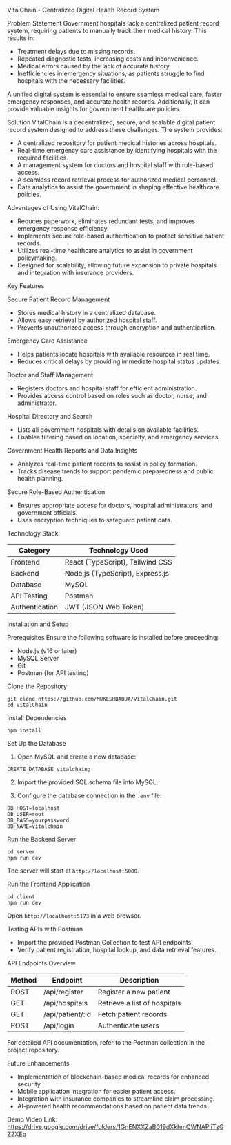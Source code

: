 VitalChain - Centralized Digital Health Record System

Problem Statement
Government hospitals lack a centralized patient record system, requiring patients to manually track their medical history. This results in:

- Treatment delays due to missing records.
- Repeated diagnostic tests, increasing costs and inconvenience.
- Medical errors caused by the lack of accurate history.
- Inefficiencies in emergency situations, as patients struggle to find hospitals with the necessary facilities.

A unified digital system is essential to ensure seamless medical care, faster emergency responses, and accurate health records. Additionally, it can provide valuable insights for government healthcare policies.

Solution
VitalChain is a decentralized, secure, and scalable digital patient record system designed to address these challenges. The system provides:

- A centralized repository for patient medical histories across hospitals.
- Real-time emergency care assistance by identifying hospitals with the required facilities.
- A management system for doctors and hospital staff with role-based access.
- A seamless record retrieval process for authorized medical personnel.
- Data analytics to assist the government in shaping effective healthcare policies.

Advantages of Using VitalChain:

- Reduces paperwork, eliminates redundant tests, and improves emergency response efficiency.
- Implements secure role-based authentication to protect sensitive patient records.
- Utilizes real-time healthcare analytics to assist in government policymaking.
- Designed for scalability, allowing future expansion to private hospitals and integration with insurance providers.

Key Features

Secure Patient Record Management
- Stores medical history in a centralized database.
- Allows easy retrieval by authorized hospital staff.
- Prevents unauthorized access through encryption and authentication.

Emergency Care Assistance
- Helps patients locate hospitals with available resources in real time.
- Reduces critical delays by providing immediate hospital status updates.

Doctor and Staff Management
- Registers doctors and hospital staff for efficient administration.
- Provides access control based on roles such as doctor, nurse, and administrator.

Hospital Directory and Search
- Lists all government hospitals with details on available facilities.
- Enables filtering based on location, specialty, and emergency services.

Government Health Reports and Data Insights
- Analyzes real-time patient records to assist in policy formation.
- Tracks disease trends to support pandemic preparedness and public health planning.

Secure Role-Based Authentication
- Ensures appropriate access for doctors, hospital administrators, and government officials.
- Uses encryption techniques to safeguard patient data.

Technology Stack

Category      | Technology Used
-------------|------------------------------
Frontend     | React (TypeScript), Tailwind CSS
Backend      | Node.js (TypeScript), Express.js
Database     | MySQL
API Testing  | Postman
Authentication | JWT (JSON Web Token)

Installation and Setup

Prerequisites
Ensure the following software is installed before proceeding:

- Node.js (v16 or later)
- MySQL Server
- Git
- Postman (for API testing)

Clone the Repository
```
git clone https://github.com/MUKESHBABUA/VitalChain.git
cd VitalChain
```

Install Dependencies
```
npm install
```

Set Up the Database
1. Open MySQL and create a new database:
```
CREATE DATABASE vitalchain;
```
2. Import the provided SQL schema file into MySQL.

3. Configure the database connection in the `.env` file:
```
DB_HOST=localhost
DB_USER=root
DB_PASS=yourpassword
DB_NAME=vitalchain
```

Run the Backend Server
```
cd server
npm run dev
```
The server will start at `http://localhost:5000`.

Run the Frontend Application
```
cd client
npm run dev
```
Open `http://localhost:5173` in a web browser.

Testing APIs with Postman
- Import the provided Postman Collection to test API endpoints.
- Verify patient registration, hospital lookup, and data retrieval features.

API Endpoints Overview

| Method | Endpoint         | Description               |
|--------|-----------------|---------------------------|
| POST   | /api/register   | Register a new patient    |
| GET    | /api/hospitals  | Retrieve a list of hospitals |
| GET    | /api/patient/:id | Fetch patient records    |
| POST   | /api/login      | Authenticate users        |

For detailed API documentation, refer to the Postman collection in the project repository.

Future Enhancements

- Implementation of blockchain-based medical records for enhanced security.
- Mobile application integration for easier patient access.
- Integration with insurance companies to streamline claim processing.
- AI-powered health recommendations based on patient data trends.


Demo Video Link:
https://drive.google.com/drive/folders/1GnENXXZaB019dXkhmQWNAPIiTzGZ2XEp
